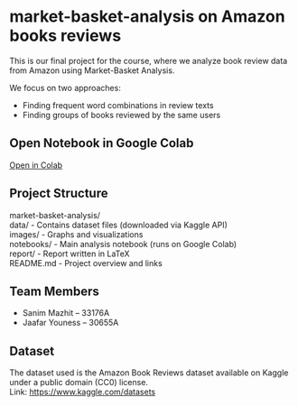 # market-basket-analysis on Amazon books reviews

This is our final project for the course, where we analyze book review data from Amazon using Market-Basket Analysis.

We focus on two approaches:
- Finding frequent word combinations in review texts
- Finding groups of books reviewed by the same users

## Open Notebook in Google Colab

[Open in Colab](https://colab.research.google.com/github/sanimmazhit/market-basket-analysis/blob/main/notebooks/analysis.ipynb
)

## Project Structure

market-basket-analysis/  
 data/             - Contains dataset files (downloaded via Kaggle API)  
 images/           - Graphs and visualizations  
 notebooks/        - Main analysis notebook (runs on Google Colab)  
 report/           - Report written in LaTeX  
 README.md         - Project overview and links  

## Team Members

- Sanim Mazhit – 33176A  
- Jaafar Youness – 30655A 

## Dataset

The dataset used is the Amazon Book Reviews dataset available on Kaggle under a public domain (CC0) license.  
Link: https://www.kaggle.com/datasets



